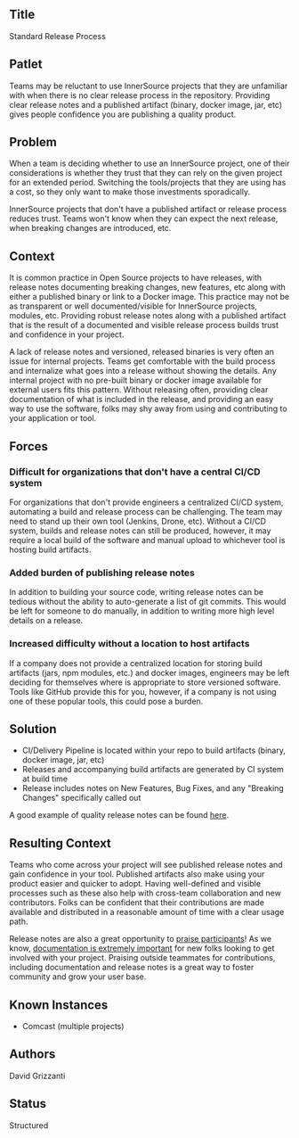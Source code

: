 ## Title

Standard Release Process

## Patlet

Teams may be reluctant to use InnerSource projects that they are unfamiliar with when there is no clear release process in the repository.
Providing clear release notes and a published artifact (binary, docker image, jar, etc) gives people confidence you are publishing a quality product.

## Problem

When a team is deciding whether to use an InnerSource project, one of their considerations is whether they trust that they can rely on the given project for an extended period. Switching the tools/projects that they are using has a cost, so they only want to make those investments sporadically.

InnerSource projects that don't have a published artifact or release process reduces trust. Teams won't know when they can expect the next release, when breaking changes are introduced, etc.

## Context

It is common practice in Open Source projects to have releases, with release notes documenting breaking changes, new features, etc along with either a published binary or link to a Docker image. This practice may not be as transparent or well documented/visible for InnerSource projects, modules, etc. Providing robust release notes along with a published artifact that is the result of a documented and visible release process builds trust and confidence in your project.

A lack of release notes and versioned, released binaries is very often an issue for internal projects. Teams get comfortable with the build process and internalize what goes into a release without showing the details. Any internal project with no pre-built binary or docker image available for external users fits this pattern. Without releasing often, providing clear documentation of what is included in the release, and providing an easy way to use the software, folks may shy away from using and contributing to your application or tool.

## Forces

### Difficult for organizations that don't have a central CI/CD system

For organizations that don't provide engineers a centralized CI/CD system, automating a build and release process can be challenging. The team may need to stand up their own tool (Jenkins, Drone, etc). Without a CI/CD system, builds and release notes can still be produced, however, it may require a local build of the software and manual upload to whichever tool is hosting build artifacts.

### Added burden of publishing release notes

In addition to building your source code, writing release notes can be tedious without the ability to auto-generate a list of git commits. This would be left for someone to do manually, in addition to writing more high level details on a release.

### Increased difficulty without a location to host artifacts

If a company does not provide a centralized location for storing build artifacts (jars, npm modules, etc.) and docker images, engineers may be left deciding for themselves where is appropriate to store versioned software. Tools like GitHub provide this for you, however, if a company is not using one of these popular tools, this could pose a burden.

## Solution

- CI/Delivery Pipeline is located within your repo to build artifacts (binary, docker image, jar, etc)
- Releases and accompanying build artifacts are generated by CI system at build time
- Release includes notes on New Features, Bug Fixes, and any "Breaking Changes" specifically called out

A good example of quality release notes can be found [here](https://github.com/jaegertracing/jaeger/releases).

## Resulting Context

Teams who come across your project will see published release notes and gain confidence in your tool. Published artifacts also make using your product easier and quicker to adopt. Having well-defined and visible processes such as these also help with cross-team collaboration and new contributors. Folks can be confident that their contributions are made available and distributed in a reasonable amount of time with a clear usage path.

Release notes are also a great opportunity to [praise participants](praise-participants.md)! As we know, [documentation is extremely important](project-setup/base-documentation.md) for new folks looking to get involved with your project. Praising outside teammates for contributions, including documentation and release notes is a great way to foster community and grow your user base.

## Known Instances

* Comcast (multiple projects)

## Authors

David Grizzanti

## Status

Structured
